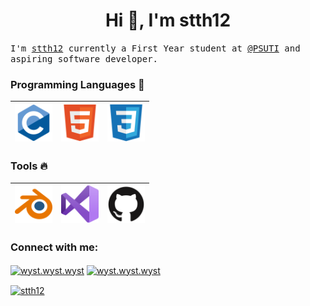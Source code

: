 <h1 align="center">Hi 👋, I'm stth12</h1>
 <samp>
    I'm <a href="https://github.com/SlippyDogg/">stth12</a> currently a First Year student at <a href="https://www.psuti.ru/">@PSUTI</a> and aspiring software developer.
  </samp>

### Programming Languages  :rocket:
|<img src="https://github.com/devicons/devicon/blob/master/icons/c/c-original.svg" width=60> | <img src="https://github.com/devicons/devicon/blob/master/icons/html5/html5-original.svg" width=60> | <img src="https://github.com/devicons/devicon/blob/master/icons/css3/css3-original.svg" width=60> |
|:---:|:---:|:---:|

### Tools :fire:
|<img src="https://github.com/devicons/devicon/blob/master/icons/blender/blender-original.svg" width=60> | <img src="https://github.com/devicons/devicon/blob/master/icons/visualstudio/visualstudio-original.svg" width=60> | <img src="https://github.com/devicons/devicon/blob/master/icons/github/github-original.svg" width=60> |
|:---:|:---:|:---:|

<h3 align="left">Connect with me:</h3>
<p align="left">
<a href="https://instagram.com/wyst.wyst.wyst" target="blank"><img align="center" src="https://raw.githubusercontent.com/rahuldkjain/github-profile-readme-generator/master/src/images/icons/Social/instagram.svg" alt="wyst.wyst.wyst" height="30" width="40" /></a>
 <a href="https://instagram.com/wyst.wyst.wyst" target="blank"><img align="center" src="https://raw.githubusercontent.com/rahuldkjain/github-profile-readme-generator/master/src/images/icons/Social/instagram.svg" alt="wyst.wyst.wyst" height="30" width="40" /></a>
</p>
<a href="https://t.me/stth12" target="blank"><img align="center" src="https://raw.githubusercontent.com/rahuldkjain/github-profile-readme-generator/master/src/images/icons/Social/instagram.svg" alt="stth12" height="30" width="40" /></a>
</p>
</p>
